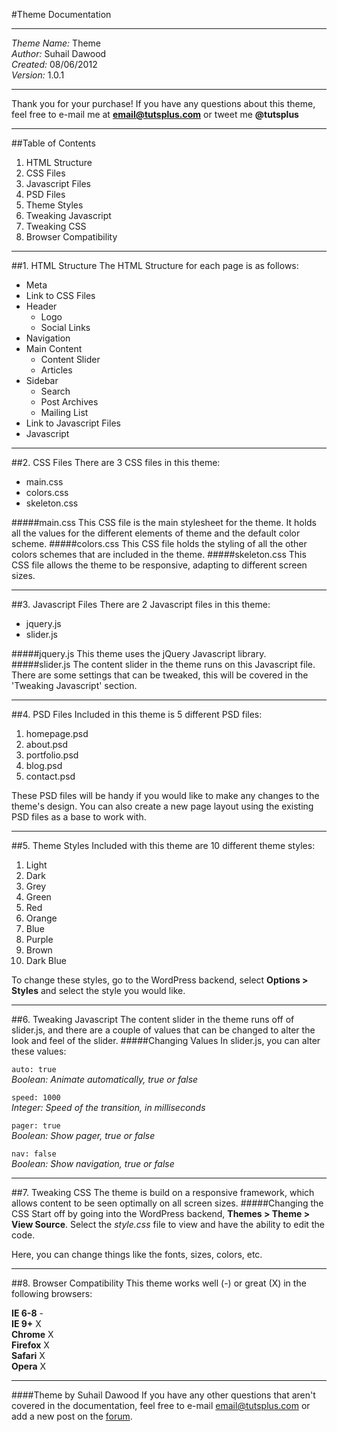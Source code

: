 #Theme Documentation
***
*Theme Name:* Theme  
*Author:* Suhail Dawood  
*Created:* 08/06/2012  
*Version:* 1.0.1  
***
Thank you for your purchase! If you have any questions about this theme, feel free to e-mail me at **email@tutsplus.com** or tweet me **@tutsplus**
***
##Table of Contents
1. HTML Structure
2. CSS Files
3. Javascript Files
4. PSD Files
5. Theme Styles
6. Tweaking Javascript
7. Tweaking CSS
8. Browser Compatibility
***
##1. HTML Structure
The HTML Structure for each page is as follows:
 
* Meta
* Link to CSS Files
* Header
    * Logo
    * Social Links
* Navigation
* Main Content
    * Content Slider
    * Articles
* Sidebar
    * Search
    * Post Archives
    * Mailing List
* Link to Javascript Files
* Javascript
***
##2. CSS Files
There are 3 CSS files in this theme:
 
* main.css
* colors.css
* skeleton.css
 
#####main.css
This CSS file is the main stylesheet for the theme. It holds all the values for the different elements of theme and the default color scheme.
#####colors.css
This CSS file holds the styling of all the other colors schemes that are included in the theme.
#####skeleton.css
This CSS file allows the theme to be responsive, adapting to different screen sizes. 
***
##3. Javascript Files
There are 2 Javascript files in this theme:
 
* jquery.js
* slider.js
 
#####jquery.js
This theme uses the jQuery Javascript library.
#####slider.js
The content slider in the theme runs on this Javascript file. There are some settings that can be tweaked, this will be covered in the 'Tweaking Javascript' section.
***
##4. PSD Files
Included in this theme is 5 different PSD files:
 
1. homepage.psd
2. about.psd
3. portfolio.psd
4. blog.psd
5. contact.psd
 
These PSD files will be handy if you would like to make any changes to the theme's design. You can also create a new page layout using the existing PSD files as a base to work with.
***
##5. Theme Styles
Included with this theme are 10 different theme styles:
 
1. Light
2. Dark
3. Grey
4. Green
5. Red
6. Orange
7. Blue
8. Purple
9. Brown
10. Dark Blue
 
To change these styles, go to the WordPress backend, select **Options > Styles** and select the style you would like.
***
##6. Tweaking Javascript
The content slider in the theme runs off of slider.js, and there are a couple of values that can be changed to alter the look and feel of the slider.
#####Changing Values
In slider.js, you can alter these values:
 
<code>auto: true</code>  
*Boolean: Animate automatically, true or false*  
 
<code>speed: 1000</code>  
*Integer: Speed of the transition, in milliseconds*
 
 
<code>pager: true</code>  
*Boolean: Show pager, true or false*  
 
<code>nav: false</code>  
*Boolean: Show navigation, true or false*  
***
##7. Tweaking CSS
The theme is build on a responsive framework, which allows content to be seen optimally on all screen sizes.
#####Changing the CSS
Start off by going into the WordPress backend, **Themes > Theme > View Source**. Select the *style.css* file to view and have the ability to edit the code.
 
Here, you can change things like the fonts, sizes, colors, etc.
***
##8. Browser Compatibility
This theme works well (-) or great (X) in the following browsers:
 
**IE 6-8** -  
**IE 9+** X  
**Chrome** X  
**Firefox** X  
**Safari** X  
**Opera** X
***
####Theme by Suhail Dawood
If you have any other questions that aren't covered in the documentation, feel free to e-mail <email@tutsplus.com> or add a new post on the [forum](http://forum.tutsplus.com/ "visit the forum").